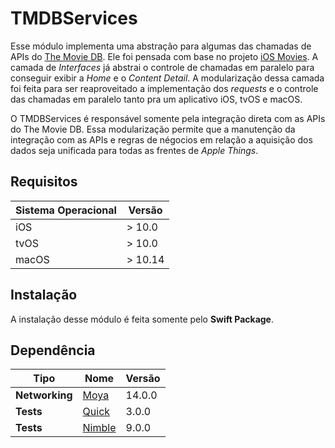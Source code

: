# TMDBServices
Esse módulo implementa uma abstração para algumas das chamadas de APIs do [The Movie DB](<https://www.themoviedb.org/?language=pt-BR>). Ele foi pensada com base no projeto [iOS Movies](<https://github.com/BrenoAquino/ios-movies>). A camada de _Interfaces_ já abstrai o controle de chamadas em paralelo para conseguir exibir a _Home_ e o _Content Detail_. A modularização dessa camada foi feita para ser reaproveitado a implementação dos _requests_ e o controle das chamadas em paralelo tanto pra um aplicativo iOS, tvOS e macOS. 

O TMDBServices é responsável somente pela integração direta com as APIs do The Movie DB. Essa modularização permite que a manutenção da integração com as APIs e regras de négocios em relação a aquisição dos dados seja unificada para todas as frentes de _Apple Things_.

## Requisitos
| Sistema Operacional | Versão |
| ---- | ----
| iOS | > 10.0
| tvOS | > 10.0
| macOS | > 10.14

## Instalação
A instalação desse módulo é feita somente pelo __Swift Package__.

## Dependência
| Tipo | Nome | Versão |
| ---- | ---- | ---- |
| **Networking** | [Moya](<https://github.com/Moya/Moya>) | 14.0.0
| **Tests** | [Quick](<https://github.com/Quick/Quick>) | 3.0.0
| **Tests** | [Nimble](<https://github.com/Quick/Nimble>) | 9.0.0

